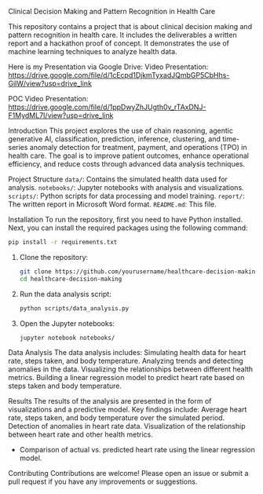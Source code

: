 Clinical Decision Making and Pattern Recognition in Health Care

This repository contains a project that is about clinical decision making and pattern recognition in health care. It includes the deliverables a written report and a hackathon proof of concept. It demonstrates the use of machine learning techniques to analyze health data.

Here is my Presentation via Google Drive:
Video Presentation: https://drive.google.com/file/d/1cEcpd1DjkmTyxadJQmbGP5CbHhs-GilW/view?usp=drive_link

POC Video Presentation: https://drive.google.com/file/d/1ppDwyZhJUgth0v_rTAxDNJ-F1MydML7I/view?usp=drive_link

Introduction
This project explores the use of chain reasoning, agentic generative AI, classification, prediction, inference, clustering, and time-series anomaly detection for treatment, payment, and operations (TPO) in health care. The goal is to improve patient outcomes, enhance operational efficiency, and reduce costs through advanced data analysis techniques.

Project Structure
`data/`: Contains the simulated health data used for analysis.
`notebooks/`: Jupyter notebooks with analysis and visualizations.
`scripts/`: Python scripts for data processing and model training.
`report/`: The written report in Microsoft Word format.
`README.md`: This file.

Installation
To run the repository, first you need to have Python installed. Next, you can install the required packages using the following command:

```bash
pip install -r requirements.txt
```

1. Clone the repository:
   ```bash
   git clone https://github.com/yourusername/healthcare-decision-making.git
   cd healthcare-decision-making
   ```

2. Run the data analysis script:
   ```bash
   python scripts/data_analysis.py
   ```

3. Open the Jupyter notebooks:
   ```bash
   jupyter notebook notebooks/
   ```

Data Analysis
The data analysis includes:
Simulating health data for heart rate, steps taken, and body temperature.
Analyzing trends and detecting anomalies in the data.
Visualizing the relationships between different health metrics.
Building a linear regression model to predict heart rate based on steps taken and body temperature.

Results
The results of the analysis are presented in the form of visualizations and a predictive model. Key findings include:
Average heart rate, steps taken, and body temperature over the simulated period.
Detection of anomalies in heart rate data.
Visualization of the relationship between heart rate and other health metrics.
- Comparison of actual vs. predicted heart rate using the linear regression model.

Contributing
Contributions are welcome! Please open an issue or submit a pull request if you have any improvements or suggestions.

